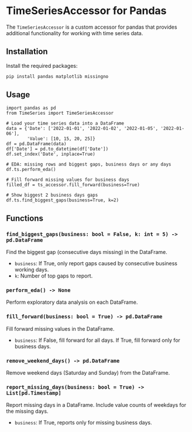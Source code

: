 # TimeSeriesAccessor for Pandas

The `TimeSeriesAccessor` is a custom accessor for pandas that provides additional functionality for working with time series data.

## Installation

Install the required packages:

```bash
pip install pandas matplotlib missingno
```

## Usage

```python3
import pandas as pd
from TimeSeries import TimeSeriesAccessor  

# Load your time series data into a DataFrame
data = {'Date': ['2022-01-01', '2022-01-02', '2022-01-05', '2022-01-06'],
        'Value': [10, 15, 20, 25]}
df = pd.DataFrame(data)
df['Date'] = pd.to_datetime(df['Date'])
df.set_index('Date', inplace=True)

# EDA: missing rows and biggest gaps, business days or any days
df.ts.perform_eda()

# Fill forward missing values for business days
filled_df = ts_accessor.fill_forward(business=True)

# Show biggest 2 business days gaps
df.ts.find_biggest_gaps(business=True, k=2)
```

## Functions

### `find_biggest_gaps(business: bool = False, k: int = 5) -> pd.DataFrame`

Find the biggest gap (consecutive days missing) in the DataFrame.

- `business`: If True, only report gaps caused by consecutive business working days.
- `k`: Number of top gaps to report.

### `perform_eda() -> None`

Perform exploratory data analysis on each DataFrame.

### `fill_forward(business: bool = True) -> pd.DataFrame`

Fill forward missing values in the DataFrame.

- `business`: If False, fill forward for all days. If True, fill forward only for business days.

### `remove_weekend_days() -> pd.DataFrame`

Remove weekend days (Saturday and Sunday) from the DataFrame.

### `report_missing_days(business: bool = True) -> List[pd.Timestamp]`

Report missing days in a DataFrame. Include value counts of weekdays for the missing days.

- `business`: If True, reports only for missing business days.
